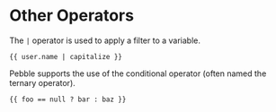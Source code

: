 # Other Operators
The `|` operator is used to apply a filter to a variable.
```twig
{{ user.name | capitalize }}
```
Pebble supports the use of the conditional operator (often named the ternary operator).
```twig
{{ foo == null ? bar : baz }}
```